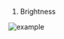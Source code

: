 1. Brightness

![example](https://raw.github.com/nashby/processing-exercises/master/brightness/example.png)
